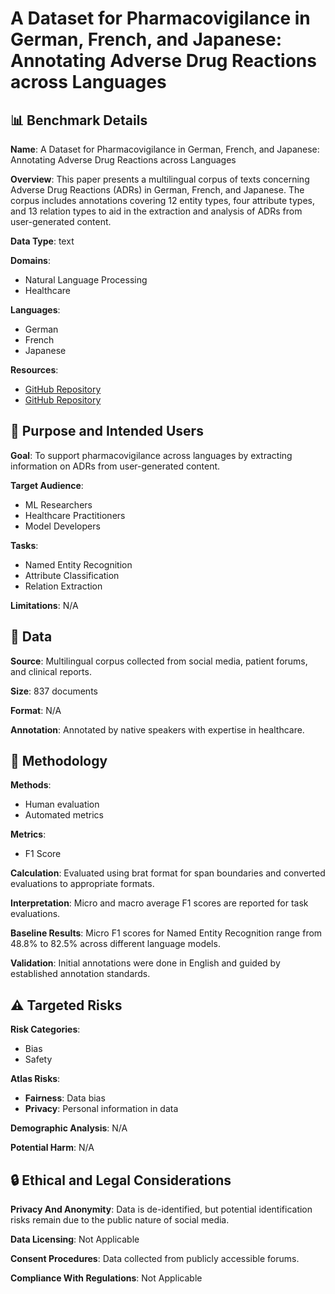 # A Dataset for Pharmacovigilance in German, French, and Japanese: Annotating Adverse Drug Reactions across Languages

## 📊 Benchmark Details

**Name**: A Dataset for Pharmacovigilance in German, French, and Japanese: Annotating Adverse Drug Reactions across Languages

**Overview**: This paper presents a multilingual corpus of texts concerning Adverse Drug Reactions (ADRs) in German, French, and Japanese. The corpus includes annotations covering 12 entity types, four attribute types, and 13 relation types to aid in the extraction and analysis of ADRs from user-generated content.

**Data Type**: text

**Domains**:
- Natural Language Processing
- Healthcare

**Languages**:
- German
- French
- Japanese

**Resources**:
- [GitHub Repository](https://github.com/Dotkat-dotcome/KEEPHA-ADR)
- [GitHub Repository](https://github.com/DFKI-NLP/keepha_annotation_guidelines/blob/main/KEEPHA_annotation_guidelines.pdf)

## 🎯 Purpose and Intended Users

**Goal**: To support pharmacovigilance across languages by extracting information on ADRs from user-generated content.

**Target Audience**:
- ML Researchers
- Healthcare Practitioners
- Model Developers

**Tasks**:
- Named Entity Recognition
- Attribute Classification
- Relation Extraction

**Limitations**: N/A

## 💾 Data

**Source**: Multilingual corpus collected from social media, patient forums, and clinical reports.

**Size**: 837 documents

**Format**: N/A

**Annotation**: Annotated by native speakers with expertise in healthcare.

## 🔬 Methodology

**Methods**:
- Human evaluation
- Automated metrics

**Metrics**:
- F1 Score

**Calculation**: Evaluated using brat format for span boundaries and converted evaluations to appropriate formats.

**Interpretation**: Micro and macro average F1 scores are reported for task evaluations.

**Baseline Results**: Micro F1 scores for Named Entity Recognition range from 48.8% to 82.5% across different language models.

**Validation**: Initial annotations were done in English and guided by established annotation standards.

## ⚠️ Targeted Risks

**Risk Categories**:
- Bias
- Safety

**Atlas Risks**:
- **Fairness**: Data bias
- **Privacy**: Personal information in data

**Demographic Analysis**: N/A

**Potential Harm**: N/A

## 🔒 Ethical and Legal Considerations

**Privacy And Anonymity**: Data is de-identified, but potential identification risks remain due to the public nature of social media.

**Data Licensing**: Not Applicable

**Consent Procedures**: Data collected from publicly accessible forums.

**Compliance With Regulations**: Not Applicable
